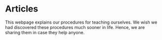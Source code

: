 # Articles 

This webpage explains our procedures for teaching ourselves. We wish we had discovered these procedures much sooner in life. Hence, we are sharing them in case they help anyone.    
